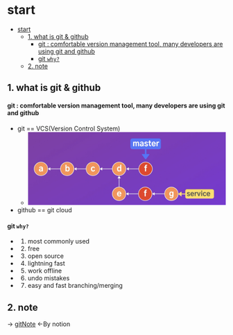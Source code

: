 
# start

- [start](#start)
  - [1. what is git & github](#1-what-is-git--github)
      - [git : comfortable version management tool, many developers are using git and github](#git--comfortable-version-management-tool-many-developers-are-using-git-and-github)
      - [git `why?`](#git-why)
  - [2. note](#2-note)

## 1. what is git & github

#### git : comfortable version management tool, many developers are using git and github  

- git == VCS(Version Control System)
  - ![picture/git_good.png](cherryPick.png)
- github == git cloud  

#### git `why?`

- 1. most commonly used
- 2. free
- 3. open source
- 4. lightning fast
- 5. work offline
- 6. undo mistakes
- 7. easy and fast branching/merging
  
## 2. note

-> [gitNote](https://laonstoryinc.notion.site/Git-Cheat-Sheet-07ad6dd396e54808856d09a10d56c281) <-By notion

